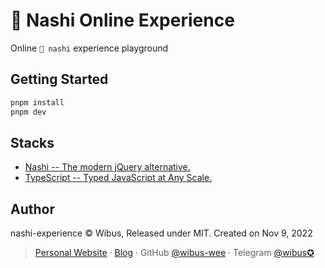 # 🍐 Nashi Online Experience
Online `🍐 nashi` experience playground

## Getting Started

```bash
pnpm install
pnpm dev
```

## Stacks

- [Nashi -- The modern jQuery alternative.](https://github.com/AkaraChen/nashi)
- [TypeScript -- Typed JavaScript at Any Scale.](https://typescriptlang.org)

## Author

nashi-experience © Wibus, Released under MIT. Created on Nov 9, 2022

> [Personal Website](http://iucky.cn/) · [Blog](https://blog.iucky.cn/) · GitHub [@wibus-wee](https://github.com/wibus-wee/) · Telegram [@wibus✪](https://t.me/wibus_wee)
